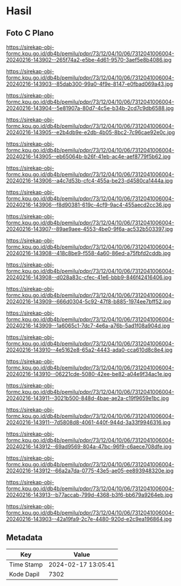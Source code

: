 # Hasil

## Foto C Plano

https://sirekap-obj-formc.kpu.go.id/db4b/pemilu/pdpr/73/12/04/10/06/7312041006004-20240216-143902--265f74a2-e5be-4d61-9570-3aef5e8b4086.jpg

https://sirekap-obj-formc.kpu.go.id/db4b/pemilu/pdpr/73/12/04/10/06/7312041006004-20240216-143903--85dab300-99a0-4f9e-8147-e0fbad069a43.jpg

https://sirekap-obj-formc.kpu.go.id/db4b/pemilu/pdpr/73/12/04/10/06/7312041006004-20240216-143904--5e81907a-80d7-4c5e-b34b-2cd7c9db6588.jpg

https://sirekap-obj-formc.kpu.go.id/db4b/pemilu/pdpr/73/12/04/10/06/7312041006004-20240216-143905--e2b4db9e-e2db-4b05-8bc2-7c96cae92e0c.jpg

https://sirekap-obj-formc.kpu.go.id/db4b/pemilu/pdpr/73/12/04/10/06/7312041006004-20240216-143905--eb65064b-b26f-41eb-ac4e-aef8779f5b62.jpg

https://sirekap-obj-formc.kpu.go.id/db4b/pemilu/pdpr/73/12/04/10/06/7312041006004-20240216-143906--a4c7d53b-cfc4-455a-be23-d4580ca1444a.jpg

https://sirekap-obj-formc.kpu.go.id/db4b/pemilu/pdpr/73/12/04/10/06/7312041006004-20240216-143906--f8d90381-619c-4cf9-9ac4-455aecd2cc36.jpg

https://sirekap-obj-formc.kpu.go.id/db4b/pemilu/pdpr/73/12/04/10/06/7312041006004-20240216-143907--89ae9aee-4553-4be0-9f6a-ac532b503397.jpg

https://sirekap-obj-formc.kpu.go.id/db4b/pemilu/pdpr/73/12/04/10/06/7312041006004-20240216-143908--418c8be9-f558-4a60-86ed-a75fbfd2cddb.jpg

https://sirekap-obj-formc.kpu.go.id/db4b/pemilu/pdpr/73/12/04/10/06/7312041006004-20240216-143908--d028a83c-cfec-41e6-bbb9-846f42416406.jpg

https://sirekap-obj-formc.kpu.go.id/db4b/pemilu/pdpr/73/12/04/10/06/7312041006004-20240216-143909--666d0304-5c92-47f8-b885-1974ee7bff52.jpg

https://sirekap-obj-formc.kpu.go.id/db4b/pemilu/pdpr/73/12/04/10/06/7312041006004-20240216-143909--1a6065c1-7dc7-4e6a-a76b-5ad1f08a904d.jpg

https://sirekap-obj-formc.kpu.go.id/db4b/pemilu/pdpr/73/12/04/10/06/7312041006004-20240216-143910--4e5162e8-65a2-4443-ada0-cca610d8c8e4.jpg

https://sirekap-obj-formc.kpu.go.id/db4b/pemilu/pdpr/73/12/04/10/06/7312041006004-20240216-143910--06221cde-5080-42ee-be82-a04e9f34ac1e.jpg

https://sirekap-obj-formc.kpu.go.id/db4b/pemilu/pdpr/73/12/04/10/06/7312041006004-20240216-143911--3021b500-848d-4bae-ae2a-c19f9659e1bc.jpg

https://sirekap-obj-formc.kpu.go.id/db4b/pemilu/pdpr/73/12/04/10/06/7312041006004-20240216-143911--7d5808d8-4061-440f-944d-3a33f9946316.jpg

https://sirekap-obj-formc.kpu.go.id/db4b/pemilu/pdpr/73/12/04/10/06/7312041006004-20240216-143912--69ad9569-804a-47bc-96f9-c6aece708dfe.jpg

https://sirekap-obj-formc.kpu.go.id/db4b/pemilu/pdpr/73/12/04/10/06/7312041006004-20240216-143912--66a2a7da-0775-43e5-ae05-ee893948320e.jpg

https://sirekap-obj-formc.kpu.go.id/db4b/pemilu/pdpr/73/12/04/10/06/7312041006004-20240216-143913--b77accab-799d-4368-b3f6-bb679a9264eb.jpg

https://sirekap-obj-formc.kpu.go.id/db4b/pemilu/pdpr/73/12/04/10/06/7312041006004-20240216-143903--42a19fa9-2c7e-4480-920d-e2c9ea196864.jpg


## Metadata

| Key        | Value               |
| ---------- | ------------------- |
| Time Stamp | 2024-02-17 13:05:41 |
| Kode Dapil | 7302                |



